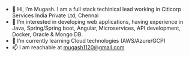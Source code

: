 - 👋 Hi, I’m Mugash. I am a full stack techinical lead working in Citicorp Services India Private Ltd, Chennai 
- 👀 I’m interested in developing web applications, having experience in Java, Spring/Spring boot, Angular, Microservices, API development, Docker, Oracle & Mongo DB.
- 🌱 I’m currently learning Cloud technologies (AWS/Azure/GCP)
- 📫 I am reachable at mugash1120@gmail.com 

<!---
Mugashchandar/Mugashchandar is a ✨ special ✨ repository because its `README.md` (this file) appears on your GitHub profile.
You can click the Preview link to take a look at your changes.
--->
